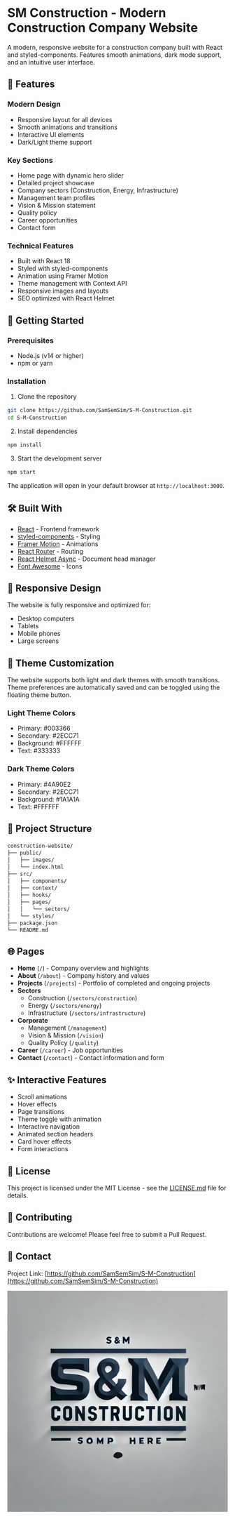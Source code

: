 # SM Construction - Modern Construction Company Website

A modern, responsive website for a construction company built with React and styled-components. Features smooth animations, dark mode support, and an intuitive user interface.

## 🌟 Features

### Modern Design
- Responsive layout for all devices
- Smooth animations and transitions
- Interactive UI elements
- Dark/Light theme support

### Key Sections
- Home page with dynamic hero slider
- Detailed project showcase
- Company sectors (Construction, Energy, Infrastructure)
- Management team profiles
- Vision & Mission statement
- Quality policy
- Career opportunities
- Contact form

### Technical Features
- Built with React 18
- Styled with styled-components
- Animation using Framer Motion
- Theme management with Context API
- Responsive images and layouts
- SEO optimized with React Helmet

## 🚀 Getting Started

### Prerequisites
- Node.js (v14 or higher)
- npm or yarn

### Installation

1. Clone the repository
```bash
git clone https://github.com/SamSemSim/S-M-Construction.git
cd S-M-Construction
```

2. Install dependencies
```bash
npm install
```

3. Start the development server
```bash
npm start
```

The application will open in your default browser at `http://localhost:3000`.

## 🛠️ Built With
- [React](https://reactjs.org/) - Frontend framework
- [styled-components](https://styled-components.com/) - Styling
- [Framer Motion](https://www.framer.com/motion/) - Animations
- [React Router](https://reactrouter.com/) - Routing
- [React Helmet Async](https://github.com/staylor/react-helmet-async) - Document head manager
- [Font Awesome](https://fontawesome.com/) - Icons

## 📱 Responsive Design
The website is fully responsive and optimized for:
- Desktop computers
- Tablets
- Mobile phones
- Large screens

## 🎨 Theme Customization
The website supports both light and dark themes with smooth transitions. Theme preferences are automatically saved and can be toggled using the floating theme button.

### Light Theme Colors
- Primary: #003366
- Secondary: #2ECC71
- Background: #FFFFFF
- Text: #333333

### Dark Theme Colors
- Primary: #4A90E2
- Secondary: #2ECC71
- Background: #1A1A1A
- Text: #FFFFFF

## 🔧 Project Structure
```
construction-website/
├── public/
│   ├── images/
│   └── index.html
├── src/
│   ├── components/
│   ├── context/
│   ├── hooks/
│   ├── pages/
│   │   └── sectors/
│   └── styles/
├── package.json
└── README.md
```

## 🌐 Pages
- **Home** (`/`) - Company overview and highlights
- **About** (`/about`) - Company history and values
- **Projects** (`/projects`) - Portfolio of completed and ongoing projects
- **Sectors**
  - Construction (`/sectors/construction`)
  - Energy (`/sectors/energy`)
  - Infrastructure (`/sectors/infrastructure`)
- **Corporate**
  - Management (`/management`)
  - Vision & Mission (`/vision`)
  - Quality Policy (`/quality`)
- **Career** (`/career`) - Job opportunities
- **Contact** (`/contact`) - Contact information and form

## ✨ Interactive Features
- Scroll animations
- Hover effects
- Page transitions
- Theme toggle with animation
- Interactive navigation
- Animated section headers
- Card hover effects
- Form interactions

## 📝 License
This project is licensed under the MIT License - see the [LICENSE.md](LICENSE.md) file for details.

## 🤝 Contributing
Contributions are welcome! Please feel free to submit a Pull Request.

## 📧 Contact
Project Link: [https://github.com/SamSemSim/S-M-Construction](https://github.com/SamSemSim/S-M-Construction)

![SM Construction](public/images/logo.webp)